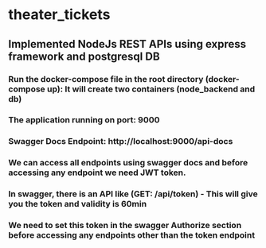 # theater_tickets

## Implemented NodeJs REST APIs using express framework and postgresql DB

### Run the docker-compose file in the root directory (docker-compose up): It will create two containers (node_backend and db)
### The application running on port: 9000
### Swagger Docs Endpoint: http://localhost:9000/api-docs
### We can access all endpoints using swagger docs and before accessing any endpoint we need JWT token.
### In swagger, there is an API like (GET:  /api/token) - This will give you the token and validity is 60min
### We need to set this token in the swagger Authorize section before accessing any endpoints other than the token endpoint
